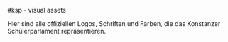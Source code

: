 #ksp - visual assets

Hier sind alle offiziellen Logos, Schriften und Farben, die das Konstanzer Schülerparlament repräsentieren.
